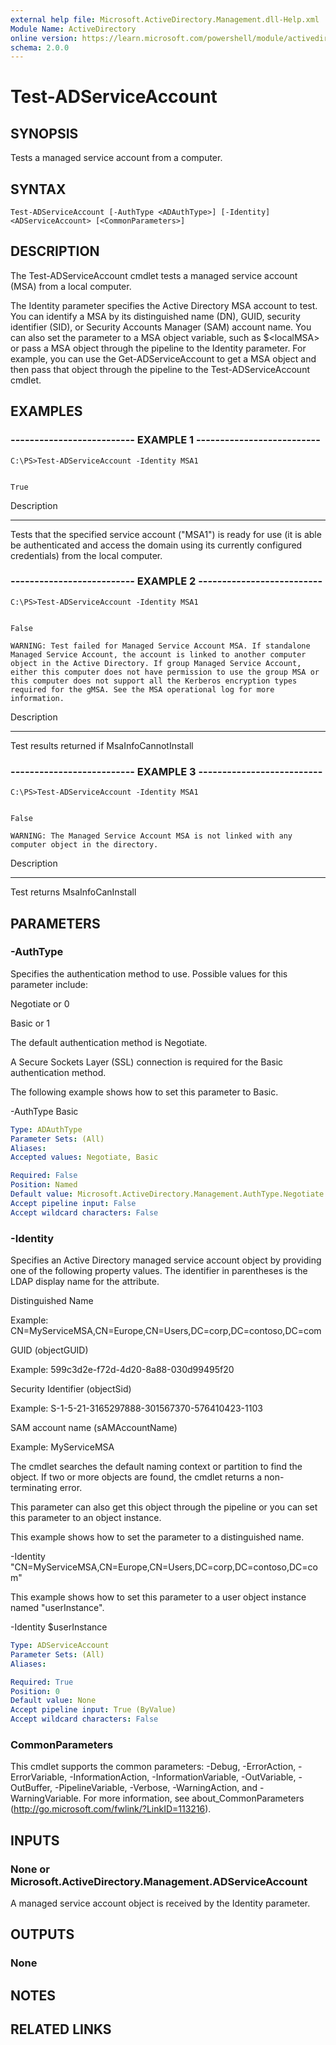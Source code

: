 ```yaml
---
external help file: Microsoft.ActiveDirectory.Management.dll-Help.xml
Module Name: ActiveDirectory
online version: https://learn.microsoft.com/powershell/module/activedirectory/test-adserviceaccount?view=windowsserver2012-ps&wt.mc_id=ps-gethelp
schema: 2.0.0
---
```


# Test-ADServiceAccount

## SYNOPSIS
Tests a managed service account from a computer.

## SYNTAX

```
Test-ADServiceAccount [-AuthType <ADAuthType>] [-Identity] <ADServiceAccount> [<CommonParameters>]
```

## DESCRIPTION
The Test-ADServiceAccount cmdlet tests a managed service account (MSA) from a local computer.

The Identity parameter specifies the Active Directory MSA account to test.
You can identify a MSA by its distinguished name (DN), GUID, security identifier (SID), or Security Accounts Manager (SAM) account name.
You can also set the parameter to a MSA object variable, such as $\<localMSA\> or pass a MSA object through the pipeline to the Identity parameter.
For example, you can use the Get-ADServiceAccount to get a MSA object and then pass that object through the pipeline to the Test-ADServiceAccount cmdlet.

## EXAMPLES

### -------------------------- EXAMPLE 1 --------------------------
```
C:\PS>Test-ADServiceAccount -Identity MSA1


True
```

Description

-----------

Tests that the specified service account ("MSA1") is ready for use (it is able be authenticated and access the domain using its currently configured credentials) from the local computer.

### -------------------------- EXAMPLE 2 --------------------------
```
C:\PS>Test-ADServiceAccount -Identity MSA1


False

WARNING: Test failed for Managed Service Account MSA. If standalone Managed Service Account, the account is linked to another computer object in the Active Directory. If group Managed Service Account, either this computer does not have permission to use the group MSA or this computer does not support all the Kerberos encryption types required for the gMSA. See the MSA operational log for more information.
```

Description

-----------

Test results returned if MsaInfoCannotInstall

### -------------------------- EXAMPLE 3 --------------------------
```
C:\PS>Test-ADServiceAccount -Identity MSA1


False

WARNING: The Managed Service Account MSA is not linked with any computer object in the directory.
```

Description

-----------

Test returns MsaInfoCanInstall

## PARAMETERS

### -AuthType
Specifies the authentication method to use.
Possible values for this parameter include:

Negotiate or 0

Basic or 1

The default authentication method is Negotiate.

A Secure Sockets Layer (SSL) connection is required for the Basic authentication method.

The following example shows how to set this parameter to Basic.

-AuthType Basic

```yaml
Type: ADAuthType
Parameter Sets: (All)
Aliases: 
Accepted values: Negotiate, Basic

Required: False
Position: Named
Default value: Microsoft.ActiveDirectory.Management.AuthType.Negotiate
Accept pipeline input: False
Accept wildcard characters: False
```

### -Identity
Specifies an Active Directory managed service account object by providing one of the following property values.
The identifier in parentheses is the LDAP display name for the attribute.

Distinguished Name

Example:  CN=MyServiceMSA,CN=Europe,CN=Users,DC=corp,DC=contoso,DC=com

GUID (objectGUID)

Example: 599c3d2e-f72d-4d20-8a88-030d99495f20

Security Identifier (objectSid)

Example: S-1-5-21-3165297888-301567370-576410423-1103

SAM account name  (sAMAccountName)

Example: MyServiceMSA

The cmdlet searches the default naming context or partition to find the object.
If two or more objects are found, the cmdlet returns a non-terminating error.

This parameter can also get this object through the pipeline or you can set this parameter to an object instance.

This example shows how to set the parameter to a distinguished name.

-Identity  "CN=MyServiceMSA,CN=Europe,CN=Users,DC=corp,DC=contoso,DC=com"

This example shows how to set this parameter to a user object instance named "userInstance".

-Identity   $userInstance

```yaml
Type: ADServiceAccount
Parameter Sets: (All)
Aliases: 

Required: True
Position: 0
Default value: None
Accept pipeline input: True (ByValue)
Accept wildcard characters: False
```

### CommonParameters
This cmdlet supports the common parameters: -Debug, -ErrorAction, -ErrorVariable, -InformationAction, -InformationVariable, -OutVariable, -OutBuffer, -PipelineVariable, -Verbose, -WarningAction, and -WarningVariable. For more information, see about_CommonParameters (http://go.microsoft.com/fwlink/?LinkID=113216).

## INPUTS

### None or Microsoft.ActiveDirectory.Management.ADServiceAccount
A managed service account object is received by the Identity parameter.

## OUTPUTS

### None

## NOTES

## RELATED LINKS

